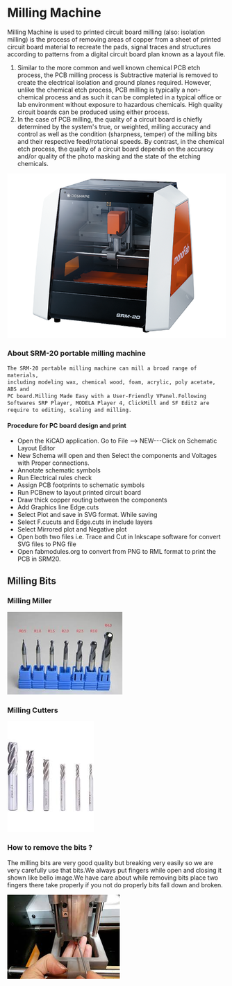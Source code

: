 # Milling Machine
Milling Machine is used to printed circuit board milling (also: isolation milling) is the process of removing areas of copper from a sheet of printed circuit board material to recreate the pads, signal traces and structures according to patterns from a digital circuit board plan known as a layout file.  
 1. Similar to the more common and well known chemical PCB etch process, the PCB milling process is Subtractive material is removed to create the electrical isolation and ground planes required. However, unlike the chemical etch process, PCB milling is typically a non-chemical process and as such it can be completed in a typical office or lab environment without exposure to hazardous chemicals. High quality circuit boards can be produced using either process.  
 2. In the case of PCB milling, the quality of a circuit board is chiefly determined by the system's true, or weighted, milling accuracy and control as well as the condition (sharpness, temper) of the milling bits and their respective feed/rotational speeds. By contrast, in the chemical etch process, the quality of a circuit board depends on the accuracy and/or quality of the photo masking and the state of the etching chemicals.

![](image/millingmachine.jpg) 


### About SRM-20 portable milling machine 
    The SRM-20 portable milling machine can mill a broad range of materials,  
    including modeling wax, chemical wood, foam, acrylic, poly acetate, ABS and  
    PC board.Milling Made Easy with a User-Friendly VPanel.Following   
    Softwares SRP Player, MODELA Player 4, ClickMill and SF Edit2 are   
    require to editing, scaling and milling.

#### Procedure for PC board design and print 
- Open the KiCAD application. Go to File --> NEW---Click on Schematic Layout Editor
- New Schema will open and then Select the components and Voltages with Proper connections.
- Annotate schematic symbols 
- Run Electrical rules check 
- Assign PCB footprints to schematic symbols
- Run PCBnew to layout printed circuit board 
- Draw thick copper routing between the components
- Add Graphics line Edge.cuts 
- Select Plot and save in SVG format. While saving 
- Select F.cucuts and Edge.cuts in include layers 
- Select Mirrored plot and Negative plot 
- Open both two files i.e. Trace and Cut in Inkscape software for convert SVG files to PNG file 
- Open fabmodules.org to convert from PNG to RML format to print the PCB in SRM20.


## Milling Bits

### Milling Miller 
![](image/millingbits_millImg.jpg)


### Milling Cutters
![](image/millingbits_cutimg.jpg)

### How to remove the bits ?
The milling bits are very good quality but breaking very easily so we are very carefully use that bits.We always put fingers while open and closing it shown like bello image.We have care about     while removing bits place two fingers there take properly if you not do properly bits fall down and broken.  

![](image/bits_careimges.jpg)